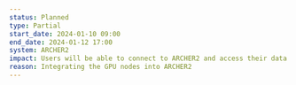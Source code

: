 ```yaml
---
status: Planned
type: Partial
start_date: 2024-01-10 09:00
end_date: 2024-01-12 17:00
system: ARCHER2
impact: Users will be able to connect to ARCHER2 and access their data. Jobs will run but there will be several periods when users will be unable to submit jobs and new user jobs will not start. If you experience issues, please wait a few minutes and then try to submit the job again.   
reason: Integrating the GPU nodes into ARCHER2
---
```

